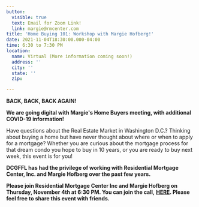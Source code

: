 ```yaml
---
button:
  visible: true
  text: Email for Zoom Link!
  link: margie@rmcenter.com
title: 'Home Buying 101: Workshop with Margie Hofberg!'
date: 2021-11-04T18:30:00.000-04:00
time: 6:30 to 7:30 PM
location:
  name: Virtual (More information coming soon!)
  address: ''
  city: ''
  state: ''
  zip: 

---
```

**BACK, BACK, BACK AGAIN!**

**We are going digital with Margie's Home Buyers meeting, with additional COVID-19 information!**

  
Have questions about the Real Estate Market in Washington D.C.? Thinking about buying a home but have never thought about where or when to apply for a mortgage? Whether you are curious about the mortgage process for that dream condo you hope to buy in 10 years, or you are ready to buy next week, this event is for you!   
  
**DCGFFL has had the privilege of working with Residential Mortgage Center, Inc. and Margie Hofberg over the past few years.**   
  
**Please join Residential Mortgage Center Inc and Margie Hofberg on Thursday, November 4th at 6:30 PM. You can join the call,** [**HERE**](https://dcgffl.us16.list-manage.com/track/click?u=44f118b44c71d10ae3076bec3&id=770a1970f8&e=c3641de19c)**. Please feel free to share this event with friends.**
